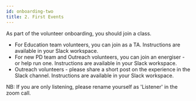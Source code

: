 ```yaml
---
id: onboarding-two
title: 2. First Events
---
```


As part of the volunteer onboarding, you should join a class. 

- For Education team volunteers, you can join as a TA. Instructions are available in your Slack workspace. 
- For new PD team and Outreach volunteers, you can join an energiser - or help run one. Instructions are available in your Slack workspace.   
- Outreach volunteers - please share a short post on the experience in the Slack channel. Instructions are available in your Slack workspace.

NB: If you are only listening, please rename yourself as 'Listener' in the zoom call. 

